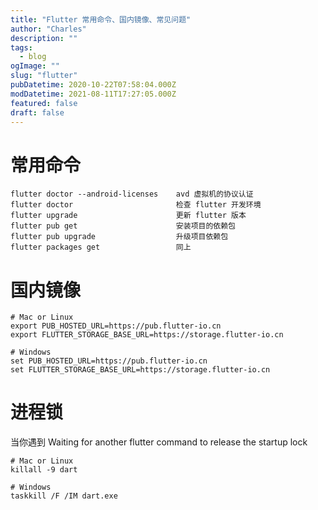 ```yaml
---
title: "Flutter 常用命令、国内镜像、常见问题"
author: "Charles"
description: ""
tags:
  - blog
ogImage: ""
slug: "flutter"
pubDatetime: 2020-10-22T07:58:04.000Z
modDatetime: 2021-08-11T17:27:05.000Z
featured: false
draft: false
---
```


# 常用命令

```shell
flutter doctor --android-licenses    avd 虚拟机的协议认证
flutter doctor                       检查 flutter 开发环境
flutter upgrade                      更新 flutter 版本
flutter pub get                      安装项目的依赖包
flutter pub upgrade                  升级项目依赖包
flutter packages get                 同上
```

# 国内镜像

```shell
# Mac or Linux
export PUB_HOSTED_URL=https://pub.flutter-io.cn
export FLUTTER_STORAGE_BASE_URL=https://storage.flutter-io.cn

# Windows
set PUB_HOSTED_URL=https://pub.flutter-io.cn
set FLUTTER_STORAGE_BASE_URL=https://storage.flutter-io.cn
```

# 进程锁

当你遇到 Waiting for another flutter command to release the startup lock

```shell
# Mac or Linux
killall -9 dart

# Windows
taskkill /F /IM dart.exe
```

